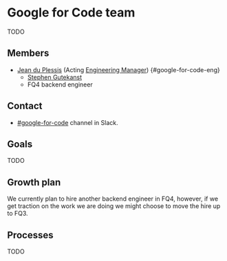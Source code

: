 # Google for Code team

TODO

## Members

<!-- Due to the markdown renderer that we use, the indentation here is sensitive. If you want to change the indentation, check that it renders correctly locally with `make serve` -->
- [Jean du Plessis](../../../../company/team/index.md#jean-du-plessis-he-him) (Acting [Engineering Manager](../../roles.md#engineering-manager)) {#google-for-code-eng}
    - [Stephen Gutekanst](../../../../company/team/index.md#stephen-gutekanst)
    - FQ4 backend engineer

## Contact

- [#google-for-code](https://sourcegraph.slack.com/archives/C01PXV54BH9) channel in Slack.

## Goals

TODO

## Growth plan

We currently plan to hire another backend engineer in FQ4, however, if we get traction on the work we are doing we might choose to move the hire up to FQ3.

## Processes

TODO
